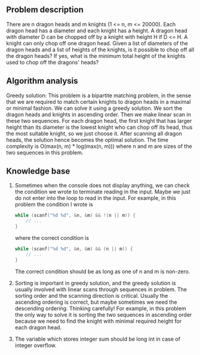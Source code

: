 ## Problem description

There are n dragon heads and m knights (1 <= n, m <= 20000). Each dragon head has a diameter and each knight has a height. A dragon head with diameter D can be chopped off by a knight with height H if D <= H. A knight can only chop off one dragon  head. Given a list of diameters of the dragon heads and a list of heights of the knights, is it possible to chop off all the dragon heads? If yes, what is the minimum total height of the knights used to chop off the dragons' heads?

## Algorithm analysis

Greedy solution:
This problem is a bipartite matching problem, in the sense that we are required to match certain knights to dragon heads in a maximal or minimal fashion. We can solve it using a greedy solution.
We sort the dragon heads and knights in ascending order. Then we make linear scan in these two sequences. For each dragon head, the first knight that has larger height than its diameter is the lowest knight who can chop off its head, thus the most suitable knight, so we just choose it. After scanning all dragon heads, the solution hence becomes the optimal solution.
The time complexity is O(max(n, m) * log(max(n, m))) where n and m are sizes of the two sequences in this problem.

## Knowledge base

1. Sometimes when the console does not display anything, we can check the condition we wrote to terminate reading in the input. Maybe we just do not enter into the loop to read in the input.
   For example, in this problem the condition I wrote is

   ```c++
   while (scanf("%d %d", &n, &m) && !(n || m)) {
       // ...
   }
   ```

   where the correct condition is

   ```c++
   while (scanf("%d %d", &n, &m) && (n || m)) {
       // ...
   }
   ```

   The correct condition should be as long as one of n and m is non-zero.

2. Sorting is important in greedy solution, and the greedy solution is usually involved with linear scans through sequences in problem. The sorting order and the scanning direction is critical. Usually the ascending ordering is correct, but maybe sometimes we need the descending ordering. Thinking carefully!
   For example, in this problem the only way to solve it is sorting the two sequences in ascending order because we need to find the knight with minimal required height for each dragon head.

3. The variable which stores integer sum should be long int in case of integer overflow.